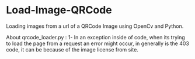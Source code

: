 # Load-Image-QRCode
Loading images from a url of a QRCode Image using OpenCv and Python.

About qrcode_loader.py :
1- In an exception inside of code, when its trying to load the page from a request
   an error might occur, in generally is the 403 code, it can be because of the image
   license from site.
